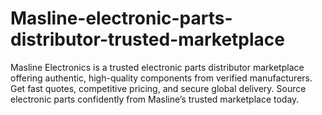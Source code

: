 # Masline-electronic-parts-distributor-trusted-marketplace
Masline Electronics is a trusted electronic parts distributor marketplace offering authentic, high-quality components from verified manufacturers. Get fast quotes, competitive pricing, and secure global delivery. Source electronic parts confidently from Masline’s trusted marketplace today.
